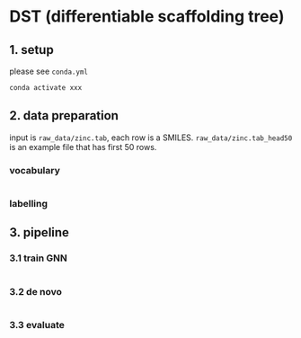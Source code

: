 # DST (differentiable scaffolding tree)


## 1. setup

please see `conda.yml`

```bash
conda activate xxx
```


## 2. data preparation 

input is `raw_data/zinc.tab`, each row is a SMILES. 
`raw_data/zinc.tab_head50` is an example file that has first 50 rows. 


### vocabulary 

```bash

```

### labelling 





## 3. pipeline 

### 3.1 train GNN

```bash

```

### 3.2 de novo 

```bash

```


### 3.3 evaluate 

```bash

```


